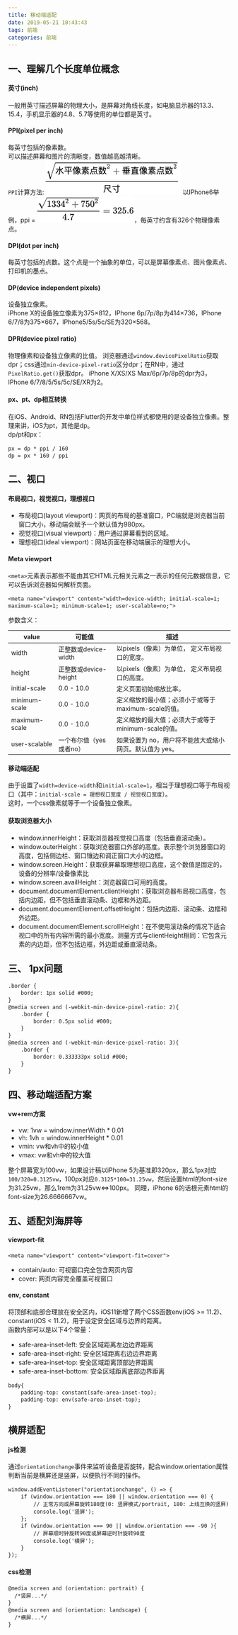 ```yaml
---
title: 移动端适配
date: 2019-05-21 10:43:43
tags: 前端
categories: 前端
---
```


## 一、理解几个长度单位概念
#### 英寸(inch)
一般用英寸描述屏幕的物理大小，是屏幕对角线长度，如电脑显示器的13.3、15.4，手机显示器的4.8、5.7等使用的单位都是英寸。
#### PPI(pixel per inch)
每英寸包括的像素数。    
可以描述屏幕和图片的清晰度，数值越高越清晰。  
``PPI``计算方法:
![](移动端适配/1.jpg)
以IPhone6举例，ppi = ![](移动端适配/2.jpg)，每英寸约含有326个物理像素点。
#### DPI(dot per inch)
每英寸包括的点数。这个点是一个抽象的单位，可以是屏幕像素点、图片像素点、打印机的墨点。  
#### DP(device independent pixels)
设备独立像素。  
iPhone X的设备独立像素为375×812，IPhone 6p/7p/8p为414×736，IPhone 6/7/8为375×667，IPhone5/5s/5c/SE为320×568。
#### DPR(device pixel ratio)
物理像素和设备独立像素的比值。
浏览器通过``window.devicePixelRatio``获取dpr；css通过``min-device-pixel-ratio``区分dpr；在RN中，通过``PixelRatio.get()``获取dpr。
iPhone X/XS/XS Max/6p/7p/8p的dpr为3，IPhone 6/7/8/5/5s/5c/SE/XR为2。
#### px、pt、dp相互转换
在iOS、Android、RN包括Flutter的开发中单位样式都使用的是设备独立像素。整理来讲，iOS为pt，其他是dp。  
dp/pt和px：
```
px = dp * ppi / 160
dp = px * 160 / ppi
```
## 二、视口
#### 布局视口，视觉视口，理想视口
+ 布局视口(layout viewport)：网页的布局的基准窗口，PC端就是浏览器当前窗口大小，移动端会赋予一个默认值为980px。
+ 视觉视口(visual viewport)：用户通过屏幕看到的区域。
+ 理想视口(ideal viewport)：网站页面在移动端展示的理想大小。

#### Meta viewport
``<meta>``元素表示那些不能由其它HTML元相关元素之一表示的任何元数据信息，它可以告诉浏览器如何解析页面。
```
<meta name="viewport" content="width=device-width; initial-scale=1; maximum-scale=1; minimum-scale=1; user-scalable=no;">
```
参数含义：

value | 可能值 | 描述
--- | --- | ---
width | 正整数或device-width | 以pixels（像素）为单位， 定义布局视口的宽度。
height | 正整数或device-height | 以pixels（像素）为单位， 定义布局视口的高度。
initial-scale | 0.0 - 10.0 | 定义页面初始缩放比率。
minimum-scale | 0.0 - 10.0 | 定义缩放的最小值；必须小于或等于maximum-scale的值。
maximum-scale | 0.0 - 10.0 | 定义缩放的最大值；必须大于或等于minimum-scale的值。
user-scalable | 一个布尔值（yes或者no）| 如果设置为 no，用户将不能放大或缩小网页。默认值为 yes。

#### 移动端适配
由于设置了``width=device-width``和``initial-scale=1``，相当于理想视口等于布局视口（其中：``initial-scale = 理想视口宽度 / 视觉视口宽度``）。        
这时，一个css像素就等于一个设备独立像素。
#### 获取浏览器大小
+ window.innerHeight：获取浏览器视觉视口高度（包括垂直滚动条）。
+ window.outerHeight：获取浏览器窗口外部的高度。表示整个浏览器窗口的高度，包括侧边栏、窗口镶边和调正窗口大小的边框。
+ window.screen.Height：获取获屏幕取理想视口高度，这个数值是固定的，设备的分辨率/设备像素比
+ window.screen.availHeight：浏览器窗口可用的高度。
+ document.documentElement.clientHeight：获取浏览器布局视口高度，包括内边距，但不包括垂直滚动条、边框和外边距。
+ document.documentElement.offsetHeight：包括内边距、滚动条、边框和外边距。
+ document.documentElement.scrollHeight：在不使用滚动条的情况下适合视口中的所有内容所需的最小宽度。测量方式与clientHeight相同：它包含元素的内边距，但不包括边框，外边距或垂直滚动条。

## 三、 1px问题
```
.border {
    border: 1px solid #000;
}
@media screen and (-webkit-min-device-pixel-ratio: 2){
    .border {
        border: 0.5px solid #000;
    }   
}
@media screen and (-webkit-min-device-pixel-ratio: 3){
    .border {
        border: 0.333333px solid #000;
    }   
}
```

## 四、移动端适配方案
#### vw+rem方案
+ vw: 1vw = window.innerWidth * 0.01
+ vh: 1vh = window.innerHeight * 0.01
+ vmin: vw和vh中的较小值
+ vmax: vw和vh中的较大值
 
整个屏幕宽为100vw，如果设计稿以iPhone 5为基准即320px，那么1px对应``100/320=0.3125vw``，100px对应``0.3125*100=31.25vw``，然后设置html的font-size为31.25vw，那么1rem为31.25vw<=>100px。
同理，iPhone 6的话根元素html的font-size为26.6666667vw。

## 五、适配刘海屏等
#### viewport-fit
```
<meta name="viewport" content="viewport-fit=cover">
```
+ contain/auto: 可视窗口完全包含网页内容
+ cover: 网页内容完全覆盖可视窗口

#### env, constant
将顶部和底部合理放在安全区内，iOS11新增了两个CSS函数env(iOS >= 11.2)、constant(iOS < 11.2)，用于设定安全区域与边界的距离。   
函数内部可以是以下4个常量：
+ safe-area-inset-left: 安全区域距离左边边界距离
+ safe-area-inset-right: 安全区域距离右边边界距离
+ safe-area-inset-top: 安全区域距离顶部边界距离
+ safe-area-inset-bottom: 安全区域距离底部边界距离

```
body{
    padding-top: constant(safe-area-inset-top);
    padding-top: env(safe-area-inset-top);
}
```

## 横屏适配
#### js检测
通过``orientationchange``事件来监听设备是否旋转，配合window.orientation属性判断当前是横屏还是竖屏，以便执行不同的操作。 
```
window.addEventListener("orientationchange", () => {
    if (window.orientation === 180 || window.orientation === 0) { 
        // 正常方向或屏幕旋转180度(0: 竖屏模式/portrait, 180: 上线互换的竖屏)
        console.log('竖屏');
    };
    if (window.orientation === 90 || window.orientation === -90 ){ 
        // 屏幕顺时钟旋转90度或屏幕逆时针旋转90度
        console.log('横屏');
    }  
});
```
#### css检测
```
@media screen and (orientation: portrait) {
  /*竖屏...*/
} 
@media screen and (orientation: landscape) {
  /*横屏...*/
}

```